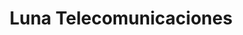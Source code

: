 ---
title: "Luna Telecomunicaciones"
url: /hinojosa-del-duque/luna-telecomunicaciones/
shop: teléfono móvil
---